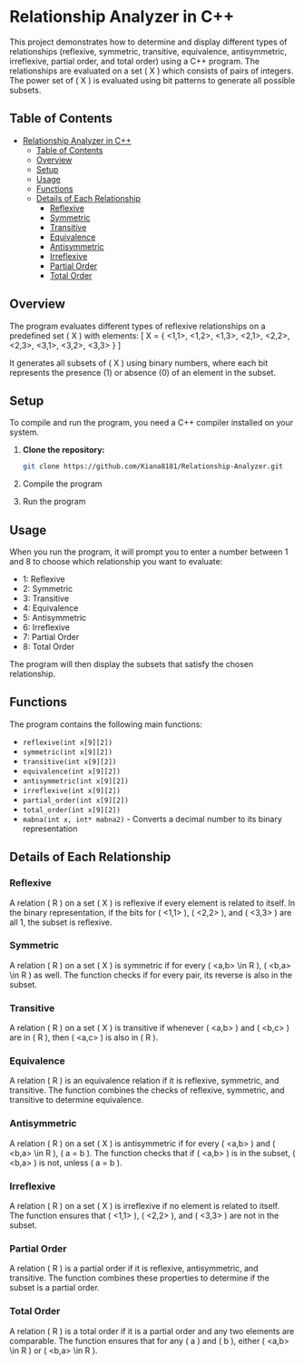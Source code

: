 # Relationship Analyzer in C++

This project demonstrates how to determine and display different types of relationships (reflexive, symmetric, transitive, equivalence, antisymmetric, irreflexive, partial order, and total order) using a C++ program. The relationships are evaluated on a set \( X \) which consists of pairs of integers. The power set of \( X \) is evaluated using bit patterns to generate all possible subsets.

## Table of Contents
- [Relationship Analyzer in C++](#relationship-analyzer-in-c)
  - [Table of Contents](#table-of-contents)
  - [Overview](#overview)
  - [Setup](#setup)
  - [Usage](#usage)
  - [Functions](#functions)
  - [Details of Each Relationship](#details-of-each-relationship)
    - [Reflexive](#reflexive)
    - [Symmetric](#symmetric)
    - [Transitive](#transitive)
    - [Equivalence](#equivalence)
    - [Antisymmetric](#antisymmetric)
    - [Irreflexive](#irreflexive)
    - [Partial Order](#partial-order)
    - [Total Order](#total-order)

## Overview
The program evaluates different types of reflexive relationships on a predefined set \( X \) with elements:
\[ X = \{ <1,1>, <1,2>, <1,3>, <2,1>, <2,2>, <2,3>, <3,1>, <3,2>, <3,3> \} \]

It generates all subsets of \( X \) using binary numbers, where each bit represents the presence (1) or absence (0) of an element in the subset.

## Setup
To compile and run the program, you need a C++ compiler installed on your system.

1. **Clone the repository:**
   ```bash
   git clone https://github.com/Kiana8181/Relationship-Analyzer.git
   
2. Compile the program

3. Run the program

## Usage
When you run the program, it will prompt you to enter a number between 1 and 8 to choose which relationship you want to evaluate:
- 1: Reflexive
- 2: Symmetric
- 3: Transitive
- 4: Equivalence
- 5: Antisymmetric
- 6: Irreflexive
- 7: Partial Order
- 8: Total Order

The program will then display the subsets that satisfy the chosen relationship.

## Functions
The program contains the following main functions:
- `reflexive(int x[9][2])`
- `symmetric(int x[9][2])`
- `transitive(int x[9][2])`
- `equivalence(int x[9][2])`
- `antisymmetric(int x[9][2])`
- `irreflexive(int x[9][2])`
- `partial_order(int x[9][2])`
- `total_order(int x[9][2])`
- `mabna(int x, int* mabna2)` - Converts a decimal number to its binary representation

## Details of Each Relationship

### Reflexive
A relation \( R \) on a set \( X \) is reflexive if every element is related to itself. In the binary representation, if the bits for \( <1,1> \), \( <2,2> \), and \( <3,3> \) are all 1, the subset is reflexive.

### Symmetric
A relation \( R \) on a set \( X \) is symmetric if for every \( <a,b> \in R \), \( <b,a> \in R \) as well. The function checks if for every pair, its reverse is also in the subset.

### Transitive
A relation \( R \) on a set \( X \) is transitive if whenever \( <a,b> \) and \( <b,c> \) are in \( R \), then \( <a,c> \) is also in \( R \).

### Equivalence
A relation \( R \) is an equivalence relation if it is reflexive, symmetric, and transitive. The function combines the checks of reflexive, symmetric, and transitive to determine equivalence.

### Antisymmetric
A relation \( R \) on a set \( X \) is antisymmetric if for every \( <a,b> \) and \( <b,a> \in R \), \( a = b \). The function checks that if \( <a,b> \) is in the subset, \( <b,a> \) is not, unless \( a = b \).

### Irreflexive
A relation \( R \) on a set \( X \) is irreflexive if no element is related to itself. The function ensures that \( <1,1> \), \( <2,2> \), and \( <3,3> \) are not in the subset.

### Partial Order
A relation \( R \) is a partial order if it is reflexive, antisymmetric, and transitive. The function combines these properties to determine if the subset is a partial order.

### Total Order
A relation \( R \) is a total order if it is a partial order and any two elements are comparable. The function ensures that for any \( a \) and \( b \), either \( <a,b> \in R \) or \( <b,a> \in R \).

